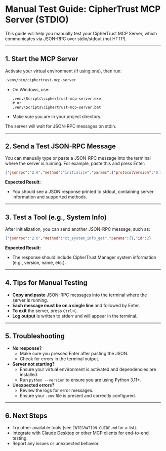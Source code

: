 # Manual Test Guide: CipherTrust MCP Server (STDIO)

This guide will help you manually test your CipherTrust MCP Server, which communicates via JSON-RPC over stdin/stdout (not HTTP).

---

## 1. Start the MCP Server

Activate your virtual environment (if using one), then run:

```bash
.venv/bin/ciphertrust-mcp-server
```
- On Windows, use:
  ```
  .venv\Scripts\ciphertrust-mcp-server.exe
  # or
  .venv\Scripts\ciphertrust-mcp-server.bat
  ```
- Make sure you are in your project directory.

The server will wait for JSON-RPC messages on stdin.

---

## 2. Send a Test JSON-RPC Message

You can manually type or paste a JSON-RPC message into the terminal where the server is running. For example, paste this and press Enter:

```json
{"jsonrpc":"2.0","method":"initialize","params":{"protocolVersion":"0.1.0","capabilities":{},"clientInfo":{"name":"manual-test","version":"1.0"}},"id":1}
```

**Expected Result:**
- You should see a JSON response printed to stdout, containing server information and supported methods.

---

## 3. Test a Tool (e.g., System Info)

After initialization, you can send another JSON-RPC message, such as:

```json
{"jsonrpc":"2.0","method":"ct_system_info_get","params":{},"id":2}
```

**Expected Result:**
- The response should include CipherTrust Manager system information (e.g., version, name, etc.).

---

## 4. Tips for Manual Testing

- **Copy and paste** JSON-RPC messages into the terminal where the server is running.
- **Each message must be on a single line** and followed by Enter.
- **To exit** the server, press `Ctrl+C`.
- **Log output** is written to stderr and will appear in the terminal.

---

## 5. Troubleshooting

- **No response?**
  - Make sure you pressed Enter after pasting the JSON.
  - Check for errors in the terminal output.
- **Server not starting?**
  - Ensure your virtual environment is activated and dependencies are installed.
  - Run `python --version` to ensure you are using Python 3.11+.
- **Unexpected errors?**
  - Review the logs for error messages.
  - Ensure your `.env` file is present and correctly configured.

---

## 6. Next Steps

- Try other available tools (see `INTEGRATION_GUIDE.md` for a list).
- Integrate with Claude Desktop or other MCP clients for end-to-end testing.
- Report any issues or unexpected behavior.
